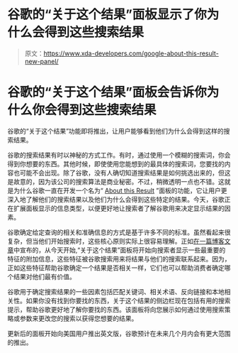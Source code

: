 # 谷歌的“关于这个结果”面板显示了你为什么会得到这些搜索结果

> 原文：<https://www.xda-developers.com/google-about-this-result-new-panel/>

# 谷歌的“关于这个结果”面板会告诉你为什么你会得到这些搜索结果

谷歌的“关于这个结果”功能即将推出，让用户能够看到他们为什么会得到这样的搜索结果。

谷歌的搜索结果有时以神秘的方式工作。有时，通过使用一个模糊的搜索词，你会得到你想要的东西。其他时候，即使使用您能想到的最具体的搜索词，您要找的内容也可能不会出现。除了谷歌，没有人确切知道搜索结果是如何挑选出来的，但这是故意的，因为该公司的搜索算法是商业秘密。不过，稍微透明一点也不错。这就是为什么谷歌一直在开发一个名为“ [About this Result](https://www.xda-developers.com/google-search-about-this-result-feature/) ”面板的功能，它让用户更深入地了解他们的搜索结果以及他们为什么会得到这些特定的结果。今天，谷歌正在扩展面板显示的信息类型，以便更好地让搜索者了解谷歌用来决定显示结果的因素。

谷歌确定给定查询的相关和准确信息的方式是基于许多不同的标准。虽然看起来很复杂，但当他们开始搜索时，这些核心原则实际上很容易理解。正如[在一篇博客文章](https://blog.google/products/search/learn-more-and-get-more-from-search/)中宣布的，从今天开始,“关于这个结果”面板将开始向搜索者显示一些最重要的特征的附加信息，这些特征被谷歌搜索用来将结果与他们的搜索联系起来。因为，正如这些特征帮助谷歌确定一个结果是否相关一样，它们也可以帮助消费者确定哪个结果对他们最有价值。

谷歌用于确定搜索结果的一些因素包括匹配关键词、相关术语、反向链接和本地相关性。如果你没有找到你要找的东西，关于这个结果的侧边栏现在包括有用的搜索提示，帮助谷歌更好地了解你要找的东西。该面板将向您展示如何通过使用搜索策略或参数来更改您的搜索以获得您想要的结果。

更新后的面板开始向美国用户推出英文版，谷歌预计在未来几个月内会有更大范围的推出。